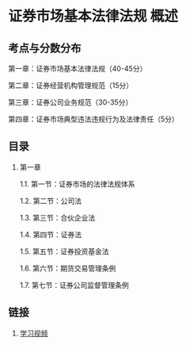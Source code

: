 # 证券市场基本法律法规 概述

## 考点与分数分布
第一章：证券市场基本法律法规（40-45分）

第二章：证券经营机构管理规范（15分）

第三章：证券公司业务规范（30-35分）

第四章：证券市场典型违法违规行为及法律责任（5分）


## 目录

1. 第一章

    1.1. 第一节：证券市场的法律法规体系

    1.2. 第二节：公司法

    1.3. 第三节：合伙企业法

    1.4. 第四节：证券法

    1.5. 第五节：证券投资基金法

    1.6. 第六节：期货交易管理条例

    1.7. 第七节：证券公司监督管理条例

## 链接
1. [学习视频](https://www.bilibili.com/video/BV1Nb411G7oB?p=1)